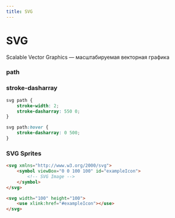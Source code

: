 ```yaml
---
title: SVG
---
```


# SVG

Scalable Vector Graphics — масштабируемая векторная графика

### path

### stroke-dasharray

```scss
svg path {
    stroke-width: 2;
    stroke-dasharray: 550 0;
}

svg path:hover {
    stroke-dasharray: 0 500;
}
```

### SVG Sprites

```html
<svg xmlns="http://www.w3.org/2000/svg">
    <symbol viewBox="0 0 100 100" id="exampleIcon">
        <!-- SVG Image -->
    </symbol>
</svg>
```

```html
<svg width="100" height="100">
    <use xlink:href="#exampleIcon"></use>
</svg>
```
